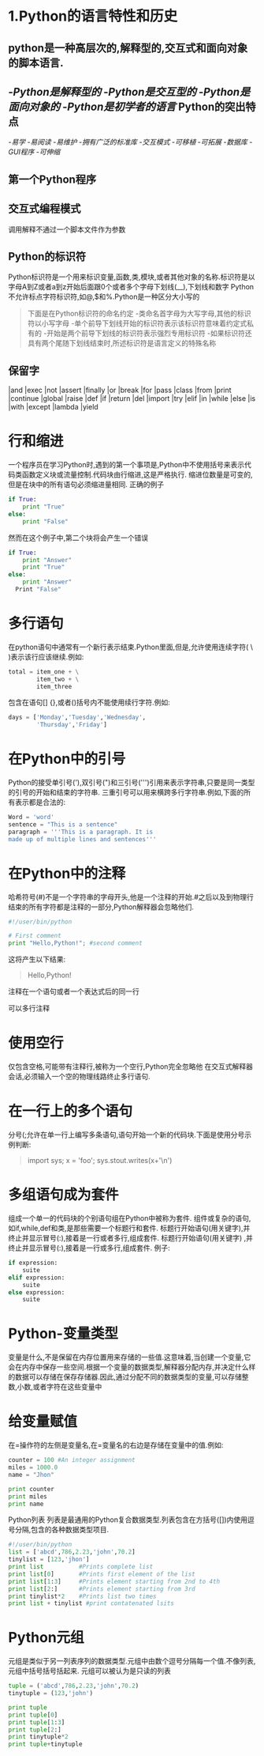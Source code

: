 1.Python的语言特性和历史
=====
python是一种高层次的,解释型的,交互式和面向对象的脚本语言.
---
-*Python是解释型的*
-*Python是交互型的*
-*Python是面向对象的*
-*Python是初学者的语言*
Python的突出特点
---
-*易学*
-*易阅读*
-*易维护*
-*拥有广泛的标准库*
-*交互模式*
-*可移植*
-*可拓展*
-*数据库*
-*GUI程序*
-*可伸缩*

第一个Python程序
---
交互式编程模式
---
调用解释不通过一个脚本文件作为参数

Python的标识符
---
Python标识符是一个用来标识变量,函数,类,模块,或者其他对象的名称.标识符是以字母A到Z或者a到z开始后面跟0个或者多个字母下划线(__),下划线和数字
Python不允许标点字符标识符,如@,$和%.Python是一种区分大小写的
>下面是在Python标识符的命名约定
    -类命名首字母为大写字母,其他的标识符以小写字母
    -单个前导下划线开始的标识符表示该标识符意味着约定式私有的
    -开始是两个前导下划线的标识符表示强烈专用标识符
    -如果标识符还具有两个尾随下划线结束时,所述标识符是语言定义的特殊名称

保留字
---
|and       |exec      |not
|assert    |finally   |or
|break     |for       |pass
|class     |from      |print
|continue  |global    |raise
|def       |if        |return
|del       |import    |try
|elif      |in        |while
|else      |is        |with
|except    |lambda    |yield

行和缩进
===
一个程序员在学习Python时,遇到的第一个事项是,Python中不使用括号来表示代码类函数定义块或流量控制.代码块由行缩进,这是严格执行.
缩进位数量是可变的,但是在块中的所有语句必须缩进量相同.
正确的例子
```Python
if True:
    print "True"
else:
    print "False"
```

然而在这个例子中,第二个块将会产生一个错误
```Python
if True:
    print "Answer"
    print "True"
else:
    print "Answer"
  Print "False"
```


多行语句
===
在python语句中通常有一个新行表示结束.Python里面,但是,允许使用连续字符( \ )表示该行应该继续.例如:
```Python
total = item_one + \
        item_two + \
        item_three
```
包含在语句[] {},或者()括号内不能使用续行字符.例如:
```Python
days = ['Monday','Tuesday','Wednesday',
        'Thursday','Friday']
```

在Python中的引号
===
Python的接受单引号('),双引号(")和三引号(''')引用来表示字符串,只要是同一类型的引号的开始和结束的字符串.
三重引号可以用来横跨多行字符串.例如,下面的所有表示都是合法的:
```Python
Word = 'word'
sentence = "This is a sentence"
paragraph = '''This is a paragraph. It is 
made up of multiple lines and sentences'''
```

在Python中的注释
===
哈希符号(#)不是一个字符串的字母开头,他是一个注释的开始.#之后以及到物理行结束的所有字符都是注释的一部分,Python解释器会忽略他们.
```Python
#!/user/bin/python

# First comment 
print "Hello,Python!"; #second comment
```
这将产生以下结果:
>Hello,Python!

注释在一个语句或者一个表达式后的同一行

可以多行注释

使用空行
===
仅包含空格,可能带有注释行,被称为一个空行,Python完全忽略他
在交互式解释器会话,必须输入一个空的物理线路终止多行语句.

在一行上的多个语句 
===
分号(;允许在单一行上编写多条语句,语句开始一个新的代码块.下面是使用分号示例判断:
>import sys; x = 'foo'; sys.stout.writes(x+'\n')

多组语句成为套件
===
组成一个单一的代码块的个别语句组在Python中被称为套件.
组件或复杂的语句,如if,while,def和类,是那些需要一个标题行和套件.
标题行开始语句(用关键字),并终止并显示冒号(:),接着是一行或者多行,组成套件.
标题行开始语句(用关键字) ,并终止并显示冒号(:),接着是一行或多行,组成套件.
例子:
```Python
if expression:
    suite
elif expression:
    suite
else expression:
    suite
```

Python-变量类型
===
变量是什么,不是保留在内存位置用来存储的一些值.这意味着,当创建一个变量,它会在内存中保存一些空间.根据一个变量的数据类型,解释器分配内存,并决定什么样的数据可以存储在保存存储器.因此,通过分配不同的数据类型的变量,可以存储整数,小数,或者字符在这些变量中

给变量赋值
===
在=操作符的左侧是变量名,在=变量名的右边是存储在变量中的值.例如:
```Python
counter = 100 #An integer assignment
miles = 1000.0 
name = "Jhon"

print counter
print miles
print name
```
Python列表
列表是最通用的Python复合数据类型.列表包含在方括号([])内使用逗号分隔,包含的各种数据类型项目.
```Python 
#!/user/bin/python 
list = ['abcd',786,2.23,'john',70.2]
tinylist = [123,'jhon']
print list          #Prints complete list
print list[0]       #Prints first element of the list
print list[1:3]     #Prints element starting from 2nd to 4th
print list[2:]      #Prints element starting from 3rd 
print tinylist*2    #Prints list two times
print list + tinylist #print contatenated lsits
```
Python元组
===
元组是类似于另一列表序列的数据类型.元组中由数个逗号分隔每一个值.不像列表,元组中括号括号括起来.
元组可以被认为是只读的列表
```Python
tuple = ('abcd',786,2.23,'john',70.2)
tinytuple = (123,'john')

print tuple 
print tuple[0]
print tuple[1:3]
print tuple[2:]
print tinytuple*2
print tuple+tinytuple
```
